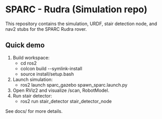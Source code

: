 # SPARC - Rudra (Simulation repo)
This repository contains the simulation, URDF, stair detection node, and nav2 stubs for the SPARC Rudra rover.

## Quick demo
1. Build workspace:
   - cd ros2
   - colcon build --symlink-install
   - source install/setup.bash
2. Launch simulation:
   - ros2 launch sparc_gazebo spawn_sparc.launch.py
3. Open RViz2 and visualize /scan, RobotModel.
4. Run stair detector:
   - ros2 run stair_detector stair_detector_node

See docs/ for more details.
